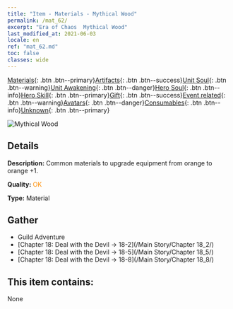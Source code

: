 ```yaml
---
title: "Item - Materials - Mythical Wood"
permalink: /mat_62/
excerpt: "Era of Chaos  Mythical Wood"
last_modified_at: 2021-06-03
locale: en
ref: "mat_62.md"
toc: false
classes: wide
---
```

 [Materials](/Items/){: .btn .btn--primary}[Artifacts](/Items/Artifacts/){: .btn .btn--success}[Unit Soul](/Items/UnitSoul/){: .btn .btn--warning}[Unit Awakening](/Items/UnitAwakening/){: .btn .btn--danger}[Hero Soul](/Items/HeroSoul/){: .btn .btn--info}[Hero Skill](/Items/HeroSkill/){: .btn .btn--primary}[Gift](/Items/Gift/){: .btn .btn--success}[Event related](/Items/Events/){: .btn .btn--warning}[Avatars](/Items/Avatars/){: .btn .btn--danger}[Consumables](/Items/Consumables/){: .btn .btn--info}[Unknown](/Items/Unknown/){: .btn .btn--primary}

 ![Mythical Wood](/images/t/i_cailiao_mucai3.png)

## Details
 **Description:** Common materials to upgrade equipment from orange to orange +1.

 **Quality:** <span style="color: #FF8C00">OK</span>

 **Type:** Material

## Gather

*    Guild Adventure 
*    [Chapter 18: Deal with the Devil -> 18-2](/Main Story/Chapter 18_2/) 
*    [Chapter 18: Deal with the Devil -> 18-5](/Main Story/Chapter 18_5/) 
*    [Chapter 18: Deal with the Devil -> 18-8](/Main Story/Chapter 18_8/) 

## This item contains:

  None

